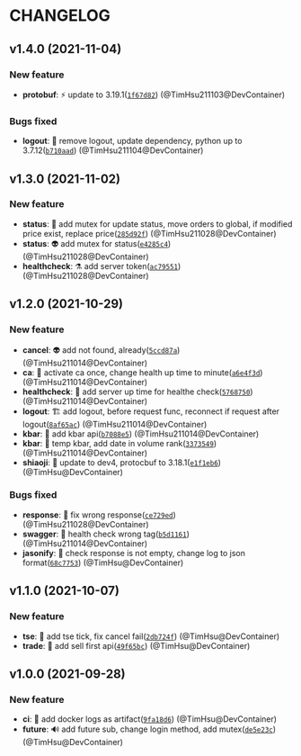# CHANGELOG

## v1.4.0 (2021-11-04)

### New feature

- **protobuf**: :zap: update to 3.19.1([`1f67d82`](https://gitlab.tocraw.com/root/sinopac_srv/commit/1f67d82370b9e4aa65e7b41cf59ac8f049e6e5fd)) (@TimHsu211103@DevContainer)

### Bugs fixed

- **logout**: :monocle_face: remove logout, update dependency, python up to 3.7.12([`b710aad`](https://gitlab.tocraw.com/root/sinopac_srv/commit/b710aadc50411b6d1f166150f3d4d72454436b9c)) (@TimHsu211104@DevContainer)

## v1.3.0 (2021-11-02)

### New feature

- **status**: :passport_control: add mutex for update status, move orders to global, if modified price exist, replace price([`285d92f`](https://gitlab.tocraw.com/root/sinopac_srv/commit/285d92fe96c5478bdc7549113e0e892a1ed8ec62)) (@TimHsu211028@DevContainer)
- **status**: :alien: add mutex for status([`e4285c4`](https://gitlab.tocraw.com/root/sinopac_srv/commit/e4285c47dbf3cbded27a08c7185adc4caa3b62be)) (@TimHsu211028@DevContainer)
- **healthcheck**: :alembic: add server token([`ac79551`](https://gitlab.tocraw.com/root/sinopac_srv/commit/ac79551d8358c816784ef5fa202b6f88592b709d)) (@TimHsu211028@DevContainer)

## v1.2.0 (2021-10-29)

### New feature

- **cancel**: :alien: add not found, already([`5ccd87a`](https://gitlab.tocraw.com/root/sinopac_srv/commit/5ccd87a6b5b476143d72eef05cdac3bd59e787b9)) (@TimHsu211014@DevContainer)
- **ca**: :camera_flash: activate ca once, change health up time to minute([`a6e4f3d`](https://gitlab.tocraw.com/root/sinopac_srv/commit/a6e4f3d22c6bece7c1c1070dc36c02167dde4b41)) (@TimHsu211014@DevContainer)
- **healthcheck**: :clown_face: add server up time for healthe check([`5768750`](https://gitlab.tocraw.com/root/sinopac_srv/commit/5768750600047e00e2e83b8a780d5f903232cc33)) (@TimHsu211014@DevContainer)
- **logout**: :building_construction: add logout, before request func, reconnect if request after logout([`8af65ac`](https://gitlab.tocraw.com/root/sinopac_srv/commit/8af65ac6e20980ef094b53f6bf4c115508a12dbc)) (@TimHsu211014@DevContainer)
- **kbar**: :speech_balloon: add kbar api([`b7088e5`](https://gitlab.tocraw.com/root/sinopac_srv/commit/b7088e5962c013fb6348dbd48eadaa54b0c55ede)) (@TimHsu211014@DevContainer)
- **kbar**: :truck: temp kbar, add date in volume rank([`3373549`](https://gitlab.tocraw.com/root/sinopac_srv/commit/3373549ff01ade9d09f7ce34c2d77c856f444c90)) (@TimHsu211014@DevContainer)
- **shiaoji**: :art: update to dev4, protocbuf to 3.18.1([`e1f1eb6`](https://gitlab.tocraw.com/root/sinopac_srv/commit/e1f1eb68de5eb34f7a7fd9e3d4a066e90234a5a7)) (@TimHsu@DevContainer)

### Bugs fixed

- **response**: :rotating_light: fix wrong response([`ce729ed`](https://gitlab.tocraw.com/root/sinopac_srv/commit/ce729ed24302fb693f9aaf49a5e4c4e5d04dcdc8)) (@TimHsu211028@DevContainer)
- **swagger**: :green_heart: health check wrong tag([`b5d1161`](https://gitlab.tocraw.com/root/sinopac_srv/commit/b5d1161ab9fa659b3c4e1ee38d62ddc71ca296af)) (@TimHsu211014@DevContainer)
- **jasonify**: :bug: check response is not empty, change log to json format([`68c7753`](https://gitlab.tocraw.com/root/sinopac_srv/commit/68c7753beecf9cf335d0cdbdfcd2fd7c1b372d0c)) (@TimHsu@DevContainer)

## v1.1.0 (2021-10-07)

### New feature

- **tse**: :clown_face: add tse tick, fix cancel fail([`2db724f`](https://gitlab.tocraw.com/root/sinopac_srv/commit/2db724fd85dc10909aeb63eecc0f31cddde30e67)) (@TimHsu@DevContainer)
- **trade**: :beers: add sell first api([`49f65bc`](https://gitlab.tocraw.com/root/sinopac_srv/commit/49f65bccde95c6d563f919743766203f0d38d501)) (@TimHsu@DevContainer)

## v1.0.0 (2021-09-28)

### New feature

- **ci**: :wrench: add docker logs as artifact([`9fa18d6`](https://gitlab.tocraw.com/root/sinopac_srv/commit/9fa18d646854278a5a64eb798c406c7d234121c7)) (@TimHsu@DevContainer)
- **future**: :loud_sound: add future sub, change login method, add mutex([`de5e23c`](https://gitlab.tocraw.com/root/sinopac_srv/commit/de5e23ca5aab4bf23fe4739285813c0dbdc7fe0a)) (@TimHsu@DevContainer)
